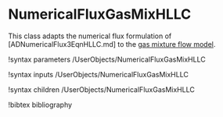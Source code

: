 # NumericalFluxGasMixHLLC

This class adapts the numerical flux formulation of [ADNumericalFlux3EqnHLLC.md]
to the [gas mixture flow model](thermal_hydraulics/theory_manual/gas_mix_model/index.md).

!syntax parameters /UserObjects/NumericalFluxGasMixHLLC

!syntax inputs /UserObjects/NumericalFluxGasMixHLLC

!syntax children /UserObjects/NumericalFluxGasMixHLLC

!bibtex bibliography
